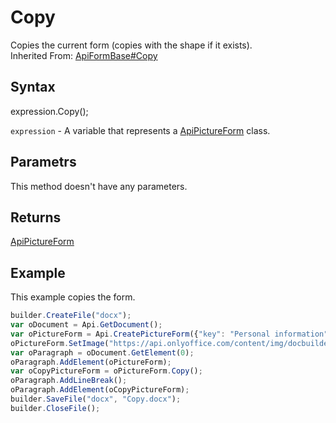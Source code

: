 # Copy

Copies the current form (copies with the shape if it exists).<br>Inherited From: [ApiFormBase#Copy](../../ApiFormBase/Methods/Copy.md)

## Syntax

expression.Copy();

`expression` - A variable that represents a [ApiPictureForm](../ApiPictureForm.md) class.

## Parametrs

This method doesn't have any parameters.

## Returns

[ApiPictureForm](../ApiPictureForm.md)

## Example

This example copies the form.

```javascript
builder.CreateFile("docx");
var oDocument = Api.GetDocument();
var oPictureForm = Api.CreatePictureForm({"key": "Personal information", "tip": "Upload your photo", "required": true, "placeholder": "Photo", "scaleFlag": "tooBig", "lockAspectRatio": true, "respectBorders": false, "shiftX": 50, "shiftY": 50});
oPictureForm.SetImage("https://api.onlyoffice.com/content/img/docbuilder/examples/user-profile.png");
var oParagraph = oDocument.GetElement(0);
oParagraph.AddElement(oPictureForm);
var oCopyPictureForm = oPictureForm.Copy();
oParagraph.AddLineBreak();
oParagraph.AddElement(oCopyPictureForm);
builder.SaveFile("docx", "Copy.docx");
builder.CloseFile();
```